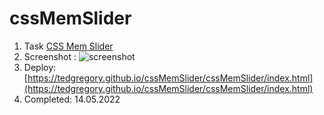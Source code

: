# cssMemSlider
1. Task  [CSS Mem Slider](https://github.com/rolling-scopes-school/tasks/tree/master/tasks/css-mem-slider)
2. Screenshot : 
![screenshot](https://user-images.githubusercontent.com/13944932/168416430-30f2d89b-954d-49ef-b3f1-27bd07f64882.png)
3. Deploy: [https://tedgregory.github.io/cssMemSlider/cssMemSlider/index.html](https://tedgregory.github.io/cssMemSlider/cssMemSlider/index.html)
4. Completed: 14.05.2022
